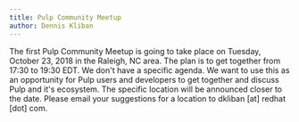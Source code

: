 ```yaml
---
title: Pulp Community Meetup
author: Dennis Kliban
---
```


The first Pulp Community Meetup is going to take place on Tuesday, October 23, 2018 in the
Raleigh, NC area. The plan is to get together from 17:30 to 19:30 EDT. We don't have a specific
agenda. We want to use this as an opportunity for Pulp users and developers to get together and
discuss Pulp and it's ecosystem. The specific location will be announced closer to the date.
Please email your suggestions for a location to dkliban \[at\] redhat \[dot\] com.
